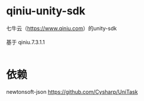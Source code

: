 # qiniu-unity-sdk
七牛云（<a>https://www.qiniu.com</a>）的unity-sdk<br/>
<br/>
基于 qiniu.7.3.1.1<br/>
<br/>
# 依赖
newtonsoft-json
https://github.com/Cysharp/UniTask
